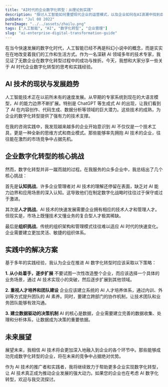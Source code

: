```yaml
---
title: "AI时代的企业数字化转型：从理论到实践"
description: "探讨人工智能如何重塑现代企业的运营模式，以及企业如何在AI浪潮中找到自己的定位和发展方向。"
pubDate: "Jul 08 2022"
heroImage: "../../assets/zhailu.png"
tags: ["人工智能", "AI", "数字化转型", "企业管理"]
slug: "ai-enterprise-digital-transformation-guide"
---
```


在当今快速发展的数字化时代，人工智能已经不再是科幻小说中的概念，而是实实在在地改变着我们的工作和生活方式。作为一名深耕 AI 领域多年的技术专家，我见证了无数企业在数字化转型过程中的成功与挫折。今天，我想和大家分享一些关于 AI 时代企业数字化转型的思考和实践经验。

## AI 技术的现状与发展趋势

人工智能技术正在以前所未有的速度发展。从早期的专家系统到现在的大语言模型，AI 的能力边界不断扩展。特别是 ChatGPT 等生成式 AI 的出现，让我们看到了 AI 在内容创作、代码生成、数据分析等领域的巨大潜力。这些技术的成熟，为企业的数字化转型提供了强有力的技术支撑。

在我的咨询实践中，我发现越来越多的企业开始意识到 AI 不仅仅是一个技术工具，更是一种全新的思维方式和商业模式。那些能够率先拥抱 AI 技术的企业，往往能在激烈的市场竞争中占据先机。

## 企业数字化转型的核心挑战

然而，数字化转型并非一蹴而就的过程。在我服务的众多企业中，我总结出了几个核心挑战：

首先是**认知挑战**。许多企业管理者对 AI 技术的理解还停留在表面，缺乏对 AI 能力边界和应用场景的深入认知。这导致他们在制定数字化战略时往往过于保守或过于激进。

其次是**人才挑战**。AI 技术的快速发展需要企业拥有相应的技术人才和管理人才。但现实是，市场上既懂技术又懂业务的复合型人才极其稀缺。

最后是**组织挑战**。传统的组织架构和管理模式往往难以适应 AI 时代的快速变化。企业需要建立更加灵活、敏捷的组织体系。

## 实践中的解决方案

基于多年的实践经验，我认为企业在推进 AI 数字化转型时应该采取以下策略：

**1. 从小处着手，逐步扩展**
不要试图一次性改造整个企业，而应该选择一个具体的业务场景，通过 AI 技术实现小的突破，然后逐步扩展到其他领域。

**2. 重视人才培养和团队建设**
企业应该建立系统的 AI 人才培养体系，通过内训、外训等方式提升团队的 AI 素养。同时，要建立跨部门的协作机制，让技术团队和业务团队能够有效沟通。

**3. 建立数据驱动的决策机制**
AI 的核心是数据，企业需要建立完善的数据收集、处理和分析体系，让数据成为决策的重要依据。

## 未来展望

展望未来，我相信 AI 技术将会更加深入地融入到企业的各个环节中。那些能够成功完成数字化转型的企业，将在未来的竞争中占据绝对优势。

作为 AI 技术的推广者和实践者，我将继续致力于帮助更多企业实现数字化转型，让 AI 技术真正成为推动企业发展的强大动力。如果您的企业也在考虑 AI 数字化转型，欢迎与我交流探讨。
